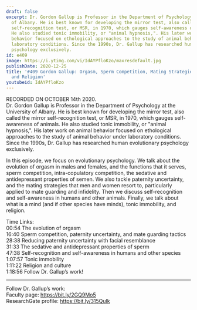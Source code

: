 ```yaml
---
draft: false
excerpt: Dr. Gordon Gallup is Professor in the Department of Psychology at the University
  of Albany. He is best known for developing the mirror test, also called the mirror
  self-recognition test, or MSR, in 1970, which gauges self-awareness of animals.
  He also studied tonic immobility, or "animal hypnosis,". His later work on animal
  behavior focused on ethological approaches to the study of animal behavior under
  laboratory conditions. Since the 1990s, Dr. Gallup has researched human evolutionary
  psychology exclusively.
id: e409
image: https://i.ytimg.com/vi/IdAYPfloKzo/maxresdefault.jpg
publishDate: 2020-12-25
title: '#409 Gordon Gallup: Orgasm, Sperm Competition, Mating Strategies, Self-Recognition,
  and Religion'
youtubeid: IdAYPfloKzo
---
```

RECORDED ON OCTOBER 14th 2020.  
Dr. Gordon Gallup is Professor in the Department of Psychology at the University of Albany. He is best known for developing the mirror test, also called the mirror self-recognition test, or MSR, in 1970, which gauges self-awareness of animals. He also studied tonic immobility, or "animal hypnosis,". His later work on animal behavior focused on ethological approaches to the study of animal behavior under laboratory conditions. Since the 1990s, Dr. Gallup has researched human evolutionary psychology exclusively.

In this episode, we focus on evolutionary psychology. We talk about the evolution of orgasm in males and females, and the functions that it serves, sperm competition, intra-copulatory competition, the sedative and antidepressant properties of semen. We also tackle paternity uncertainty, and the mating strategies that men and women resort to, particularly applied to mate guarding and infidelity. Then we discuss self-recognition and self-awareness in humans and other animals. Finally, we talk about what is a mind (and if other species have minds), tonic immobility, and religion.

Time Links:  
00:54  The evolution of orgasm  
16:40  Sperm competition, paternity uncertainty, and mate guarding tactics  
28:38  Reducing paternity uncertainty with facial resemblance  
31:33  The sedative and antidepressant properties of sperm  
47:38  Self-recognition and self-awareness in humans and other species  
1:07:57  Tonic immobility  
1:11:22  Religion and culture  
1:18:56  Follow Dr. Gallup’s work!

---

Follow Dr. Gallup’s work:  
Faculty page: https://bit.ly/2GQ9Mo5  
ResearchGate profile: https://bit.ly/315Qulk
